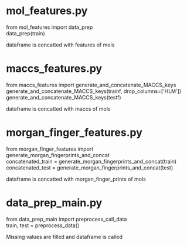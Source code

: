 # mol_features.py
from mol_features import data_prep  
data_prep(train)  

dataframe is concatted with features of mols  

# maccs_features.py  
from maccs_features import generate_and_concatenate_MACCS_keys  
generate_and_concatenate_MACCS_keys(trainf, drop_columns=['HLM'])  
generate_and_concatenate_MACCS_keys(testf)  

dataframe is concatted with maccs of mols  

# morgan_finger_features.py  
from morgan_finger_features import generate_morgan_fingerprints_and_concat  
concatenated_train = generate_morgan_fingerprints_and_concat(train)  
concatenated_test = generate_morgan_fingerprints_and_concat(test)  

dataframe is concatted with morgan_finger_prints of mols    

# data_prep_main.py   
from data_prep_main import preprocess_call_data  
train, test = preprocess_data()  

Missing values are filled and dataframe is called  

